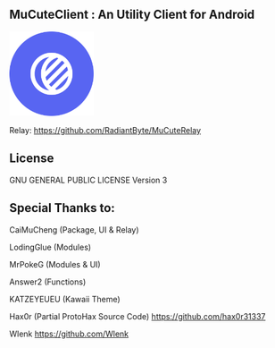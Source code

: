 ## MuCuteClient : An Utility Client for Android

<img src="images/logo.png" alt="Logo" width="30%" />

Relay: https://github.com/RadiantByte/MuCuteRelay

## License

GNU GENERAL PUBLIC LICENSE  Version 3

## Special Thanks to:

CaiMuCheng (Package, UI & Relay)

LodingGlue (Modules)

MrPokeG (Modules & UI)

Answer2 (Functions)

KATZEYEUEU (Kawaii Theme)

Hax0r (Partial ProtoHax Source Code)
https://github.com/hax0r31337

Wlenk
https://github.com/Wlenk
